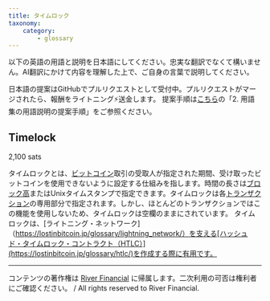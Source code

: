 ```yaml
---
title: タイムロック
taxonomy:
    category:
        - glossary
---
```


以下の英語の用語と説明を日本語にしてください。忠実な翻訳でなくて構いません。AI翻訳にかけて内容を理解した上で、ご自身の言葉で説明してください。

日本語の提案はGitHubでプルリクエストとして受付中。プルリクエストがマージされたら、報酬をライトニング⚡️送金します。
提案手順は[こちら](https://github.com/lostinbitcoin/categories/wiki)の「2. 用語集の用語説明の提案手順」をご参照ください。

## Timelock
2,100 sats

タイムロックとは、[ビットコイン](https://lostinbitcoin.jp/glossary/bitcoin-2/)取引の受取人が指定された期間、受け取ったビットコインを使用できないように設定する仕組みを指します。時間の長さは[ブロック高](https://lostinbitcoin.jp/glossary/block_height/)またはUnixタイムスタンプで指定できます。タイムロックは各[トランザクション](https://lostinbitcoin.jp/glossary/transaction/)の専用部分で指定されます。しかし、ほとんどのトランザクションではこの機能を使用しないため、タイムロックは空欄のままにされています。 タイムロックは、[ライトニング・ネットワーク]（https://lostinbitcoin.jp/glossary/lightning_network/）を支える[ハッシュド・タイムロック・コントラクト（HTLC）](https://lostinbitcoin.jp/glossary/htlc/)を作成する際に有用です。

---
コンテンツの著作権は [River Financial](https://river.com/) に帰属します。二次利用の可否は権利者にご確認ください。 / All rights reserved to River Financial.
